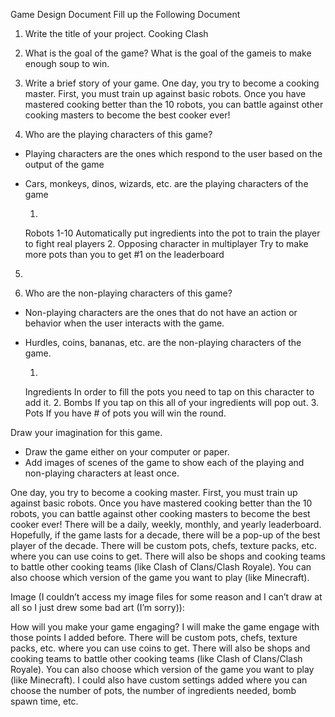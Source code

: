 ﻿Game Design Document
Fill up the Following Document

1. Write the title of your project.
Cooking Clash

2. What is the goal of the game?
What is the goal of the gameis to make enough soup to win.

3. Write a brief story of your game.
One day, you try to become a cooking master. First, you must train up against basic robots. Once you have mastered cooking better than the 10 robots, you can battle against other cooking masters to become the best cooker ever!

4. Who are the playing characters of this game?
* Playing characters are the ones which respond to the user based on the output of the game
* Cars, monkeys, dinos, wizards, etc. are the playing characters of the game

	1.
	Robots 1-10
	Automatically put ingredients into the pot to train the player to fight real players
	2.
	Opposing character in multiplayer
	Try to make more pots than you to get #1 on the leaderboard

5.

6. Who are the non-playing characters of this game?
* Non-playing characters are the ones that do not have an action or behavior when the user interacts with the game.
* Hurdles, coins, bananas, etc. are the non-playing characters of the game.
            
	1.
	Ingredients
	In order to fill the pots you need to tap on this character to add it.
	2.
	Bombs
	If you tap on this all of your ingredients will pop out.
	3.
	Pots
	If you have # of pots you will win the round.

Draw your imagination for this game.
* Draw the game either on your computer or paper.
* Add images of scenes of the game to show each of the playing and non-playing characters at least once.

One day, you try to become a cooking master. First, you must train up against basic robots. Once you have mastered cooking better than the 10 robots, you can battle against other cooking masters to become the best cooker ever! There will be a daily, weekly, monthly, and yearly leaderboard. Hopefully, if the game lasts for a decade, there will be a pop-up of the best player of the decade. There will be custom pots, chefs, texture packs, etc. where you can use coins to get. There will also be shops and cooking teams to battle other cooking teams (like Clash of Clans/Clash Royale). You can also choose which version of the game you want to play (like Minecraft).

Image (I couldn’t access my image files for some reason and I can’t draw at all so I just drew some bad art (I’m sorry)):   

How will you make your game engaging?
I will make the game engage with those points I added before. There will be custom pots, chefs, texture packs, etc. where you can use coins to get. There will also be shops and cooking teams to battle other cooking teams (like Clash of Clans/Clash Royale). You can also choose which version of the game you want to play (like Minecraft). I could also have custom settings added where you can choose the number of pots, the number of ingredients needed, bomb spawn time, etc.